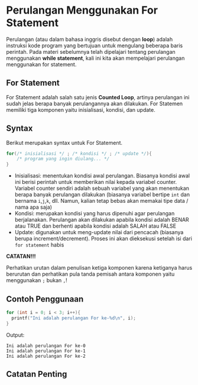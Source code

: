 # Perulangan Menggunakan For Statement

Perulangan (atau dalam bahasa inggris disebut dengan **loop**) adalah instruksi kode program yang bertujuan untuk mengulang beberapa baris perintah. Pada materi sebelumnya telah dipelajari tentang perulangan menggunakan **while statement**, kali ini kita akan mempelajari perulangan menggunakan for statement.

## For Statement
For Statement adalah salah satu jenis **Counted Loop**, artinya perulangan ini sudah jelas berapa banyak perulangannya akan dilakukan. For Statemen memiliki tiga komponen yaitu inisialisasi, kondisi, dan update.

## Syntax
Berikut merupakan syntax untuk For Statement.
```c
for(/* inisialisasi */ ; /* kondisi */ ; /* update */){
    /* program yang ingin diulang... */
}
```
- Inisialisasi: menentukan kondisi awal perulangan. Biasanya kondisi awal ini berisi perintah untuk memberikan nilai kepada variabel counter. Variabel counter sendiri adalah sebuah variabel yang akan menentukan berapa banyak perulangan dilakukan (biasanya variabel bertipe `int` dan bernama `i`,`j`,`k`, dll. Namun, kalian tetap bebas akan memakai tipe data / nama apa saja)
- Kondisi: merupakan kondisi yang harus dipenuhi agar perulangan berjalanakan. Perulangan akan dilakukan apabila kondisi adalah BENAR atau TRUE dan berhenti apabila kondisi adalah SALAH atau FALSE
- Update: digunakan untuk meng-update nilai dari pencacah (biasanya berupa increment/decrement). Proses ini akan dieksekusi setelah isi dari `for statement` habis

**CATATAN!!!**

Perhatikan urutan dalam penulisan ketiga komponen karena ketiganya harus berurutan dan perhatikan pula tanda pemisah antara komponen yaitu menggunakan `;` bukan `,`!

## Contoh Penggunaan
```c
for (int i = 0; i < 3; i++){
  printf("Ini adalah perulangan For ke-%d\n", i);
}
```
Output:
```
Ini adalah perulangan For ke-0
Ini adalah perulangan For ke-1
Ini adalah perulangan For ke-2
```

## Catatan Penting
